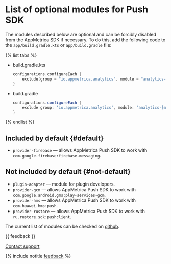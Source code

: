 # List of optional modules for Push SDK

The modules described below are optional and can be forcibly disabled from the AppMetrica SDK if necessary. To do this, add the following code to the `app/build.gradle.kts` or `app/build.gradle` file:

{% list tabs %}

- build.gradle.kts

    ```kotlin translate=no
    configurations.configureEach {
        exclude(group = "io.appmetrica.analytics", module = "analytics-{module_name}")
    }
    ```

- build.gradle

   ```groovy translate=no
   configurations.configureEach {
       exclude group: 'io.appmetrica.analytics', module: 'analytics-{module_name}'
   }
   ```

{% endlist %}

## Included by default {#default}

- `provider-firebase` — allows AppMetrica Push SDK to work with `com.google.firebase:firebase-messaging`.

## Not included by default {#not-default}

- `plugin-adapter` — module for plugin developers.
- `provider-gcm` — allows AppMetrica Push SDK to work with `com.google.android.gms:play-services-gcm`.
- `provider-hms` — allows AppMetrica Push SDK to work with `com.huawei.hms:push`.
- `provider-rustore` — allows AppMetrica Push SDK to work with `ru.rustore.sdk:pushclient`.

The current list of modules can be checked on [github](https://github.com/appmetrica/push-sdk-android/blob/main/README.md).

{{ feedback }}

<a href="../../../troubleshooting/feedback-new.html">
  <span class="button">Contact support</span>
</a>

{% include notitle [feedback](../../../_includes/feedback-button.md) %}
